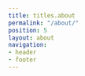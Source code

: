 ```yaml
---
title: titles.about
permalink: "/about/"
position: 5
layout: about
navigation:
- header
- footer
---
```


